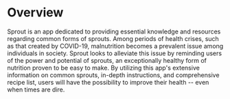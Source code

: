 # Overview
Sprout is an app dedicated to providing essential knowledge and resources regarding common forms of sprouts. Among periods of health crises, such as that created by COVID-19, malnutrition becomes a prevalent issue among individuals in society. Sprout looks to alleviate this issue by reminding users of the power and potential of sprouts, an exceptionally healthy form of nutrition proven to be easy to make. By utilizing this app's extensive information on common sprouts, in-depth instructions, and comprehensive recipe list, users will have the possibility to improve their health -- even when times are dire.